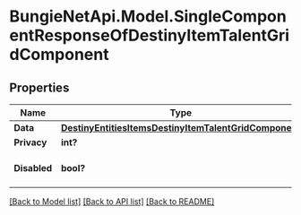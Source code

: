 # BungieNetApi.Model.SingleComponentResponseOfDestinyItemTalentGridComponent
## Properties

Name | Type | Description | Notes
------------ | ------------- | ------------- | -------------
**Data** | [**DestinyEntitiesItemsDestinyItemTalentGridComponent**](DestinyEntitiesItemsDestinyItemTalentGridComponent.md) |  | [optional] 
**Privacy** | **int?** |  | [optional] 
**Disabled** | **bool?** | If true, this component is disabled. | [optional] 

[[Back to Model list]](../README.md#documentation-for-models) [[Back to API list]](../README.md#documentation-for-api-endpoints) [[Back to README]](../README.md)

